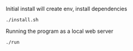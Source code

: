 Initial install will create env, install dependencies
    
    ./install.sh 

Running the program as a local web server

    ./run

